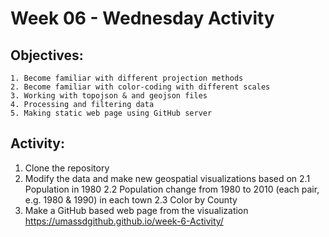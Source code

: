 # Week 06 - Wednesday Activity

## Objectives: 
    1. Become familiar with different projection methods
    2. Become familiar with color-coding with different scales
    3. Working with topojson & and geojson files
    4. Processing and filtering data
    5. Making static web page using GitHub server

## Activity:
  1. Clone the repository
  2. Modify the data and make new geospatial visualizations based on
    2.1 Population in 1980
    2.2 Population change from 1980 to 2010 (each pair, e.g. 1980 & 1990) in each town
    2.3 Color by County
  3. Make a GitHub based web page from the visualization
  https://umassdgithub.github.io/week-6-Activity/
